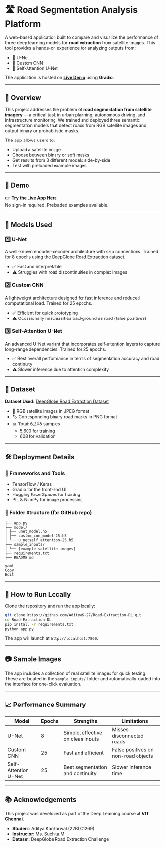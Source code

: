# 🛣️ Road Segmentation Analysis Platform

A web-based application built to compare and visualize the performance of three deep learning models for **road extraction** from satellite images. This tool provides a hands-on experience for analyzing outputs from:

- 🔹 U-Net  
- 🔹 Custom CNN  
- 🔹 Self-Attention U-Net

The application is hosted on **[Live Demo](https://huggingface.co/spaces/AdityaK-27/road-segmentation-app)** using **Gradio**.

---

## 📌 Overview

This project addresses the problem of **road segmentation from satellite imagery** — a critical task in urban planning, autonomous driving, and infrastructure monitoring. We trained and deployed three semantic segmentation models that detect roads from RGB satellite images and output binary or probabilistic masks.

The app allows users to:
- Upload a satellite image
- Choose between binary or soft masks
- Get results from 3 different models side-by-side
- Test with preloaded example images

---

## 🚀 Demo

👉 **[Try the Live App Here](https://huggingface.co/spaces/AdityaK-27/road-segmentation-app)**  
No sign-in required. Preloaded examples available.

---

## 🧠 Models Used

### 1️⃣ U-Net
A well-known encoder-decoder architecture with skip connections. Trained for 8 epochs using the DeepGlobe Road Extraction dataset.

- ✅ Fast and interpretable  
- ⚠️ Struggles with road discontinuities in complex images

### 2️⃣ Custom CNN
A lightweight architecture designed for fast inference and reduced computational load. Trained for 25 epochs.

- ✅ Efficient for quick prototyping  
- ⚠️ Occasionally misclassifies background as road (false positives)

### 3️⃣ Self-Attention U-Net
An advanced U-Net variant that incorporates self-attention layers to capture long-range dependencies. Trained for 25 epochs.

- ✅ Best overall performance in terms of segmentation accuracy and road continuity  
- ⚠️ Slower inference due to attention complexity

---

## 📂 Dataset

**Dataset Used:** [DeepGlobe Road Extraction Dataset](https://www.kaggle.com/datasets/balraj98/deepglobe-road-extraction-dataset)  
- 📸 RGB satellite images in JPEG format  
- 🏷️ Corresponding binary road masks in PNG format  
- 📊 Total: 6,208 samples  
  - 5,600 for training  
  - 608 for validation

---

## 🛠️ Deployment Details

### 🔧 Frameworks and Tools
- TensorFlow / Keras
- Gradio for the front-end UI
- Hugging Face Spaces for hosting
- PIL & NumPy for image processing

### 📁 Folder Structure (for GitHub repo)

```
├── app.py
├── model/
│ ├── unet_model.h5
│ ├── custom_cnn_model-25.h5
│ └── u_netself_attention-25.h5
├── sample_inputs/
│ └── [example satellite images]
├── requirements.txt
├── README.md

yaml
Copy
Edit
```

---

## 🧪 How to Run Locally

Clone the repository and run the app locally:

```bash
git clone https://github.com/AdityaK-27/Road-Extraction-DL.git
cd Road-Extraction-DL
pip install -r requirements.txt
python app.py
```

The app will launch at `http://localhost:7860`.

---

## 📷 Sample Images

The app includes a collection of real satellite images for quick testing. These are located in the `sample_inputs/` folder and automatically loaded into the interface for one-click evaluation.

---

## 📈 Performance Summary

| Model                 | Epochs | Strengths                        | Limitations                        |
|----------------------|--------|----------------------------------|------------------------------------|
| U-Net                | 8      | Simple, effective on clean inputs | Misses disconnected roads          |
| Custom CNN           | 25     | Fast and efficient               | False positives on non-road objects|
| Self-Attention U-Net | 25     | Best segmentation and continuity | Slower inference time              |

---

## 📚 Acknowledgements

This project was developed as part of the Deep Learning course at **VIT Chennai**.

- **Student**: Aditya Kankarwal (22BLC1269)  
- **Instructor**: Ms. Suchita M  
- **Dataset**: DeepGlobe Road Extraction Challenge

